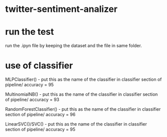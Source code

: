 # twitter-sentiment-analizer

# run the test
run the .ipyn file by keeping the dataset and the file in same folder.

# use of classifier
MLPClassifier() - put this as the name of the classifier in classifier section of pipeline/ accuracy = 95

MultinomialNB() - put this as the name of the classifier in classifier section of pipeline/ accuracy = 93

RandomForestClassifier() - put this as the name of the classifier in classifier section of pipeline/ accuracy = 96

LinearSVC()/SVC() - put this as the name of the classifier in classifier section of pipeline/ accuracy = 95
